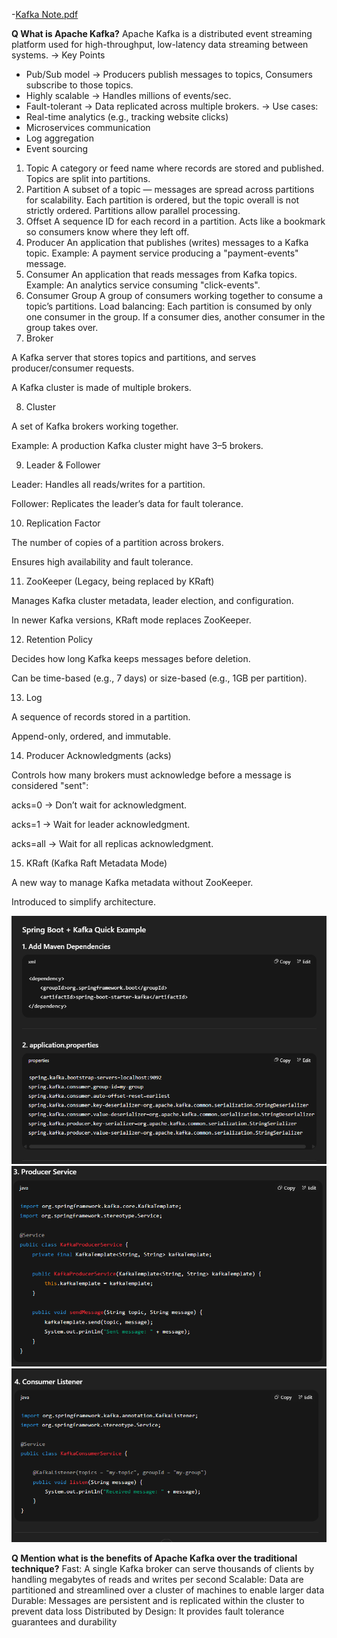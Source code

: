 -[Kafka Note.pdf](/data-structure-algorithms/src/main/java/com/hemant/interview/theory/pdf)

**Q What is Apache Kafka?**
Apache Kafka is a distributed event streaming platform used for high-throughput,
low-latency data streaming between systems.
-> Key Points
* Pub/Sub model → Producers publish messages to topics, Consumers subscribe to those topics.
* Highly scalable → Handles millions of events/sec.
* Fault-tolerant → Data replicated across multiple brokers.
-> Use cases:
* Real-time analytics (e.g., tracking website clicks)
* Microservices communication
* Log aggregation
* Event sourcing
1. Topic
   A category or feed name where records are stored and published.
   Topics are split into partitions.
2. Partition
A subset of a topic — messages are spread across partitions for scalability.
Each partition is ordered, but the topic overall is not strictly ordered.
Partitions allow parallel processing.
3. Offset
A sequence ID for each record in a partition.
Acts like a bookmark so consumers know where they left off. 
4. Producer
An application that publishes (writes) messages to a Kafka topic.
Example: A payment service producing a "payment-events" message.
5. Consumer
An application that reads messages from Kafka topics.
Example: An analytics service consuming "click-events".
6. Consumer Group
A group of consumers working together to consume a topic’s partitions.
Load balancing: Each partition is consumed by only one consumer in the group.
If a consumer dies, another consumer in the group takes over.
7. Broker

A Kafka server that stores topics and partitions, and serves producer/consumer requests.

A Kafka cluster is made of multiple brokers.

8. Cluster

A set of Kafka brokers working together.

Example: A production Kafka cluster might have 3–5 brokers.

9. Leader & Follower

Leader: Handles all reads/writes for a partition.

Follower: Replicates the leader’s data for fault tolerance.

10. Replication Factor

The number of copies of a partition across brokers.

Ensures high availability and fault tolerance.

11. ZooKeeper (Legacy, being replaced by KRaft)

Manages Kafka cluster metadata, leader election, and configuration.

In newer Kafka versions, KRaft mode replaces ZooKeeper.

12. Retention Policy

Decides how long Kafka keeps messages before deletion.

Can be time-based (e.g., 7 days) or size-based (e.g., 1GB per partition).

13. Log

A sequence of records stored in a partition.

Append-only, ordered, and immutable.

14. Producer Acknowledgments (acks)

Controls how many brokers must acknowledge before a message is considered "sent":

acks=0 → Don’t wait for acknowledgment.

acks=1 → Wait for leader acknowledgment.

acks=all → Wait for all replicas acknowledgment.

15. KRaft (Kafka Raft Metadata Mode)

A new way to manage Kafka metadata without ZooKeeper.

Introduced to simplify architecture.


![img.png](..%2Fimages%2Fkafka%2Fimg.png)
![img_1.png](..%2Fimages%2Fkafka%2Fimg_1.png)
![img_2.png](..%2Fimages%2Fkafka%2Fimg_2.png)

**Q Mention what is the benefits of Apache Kafka over the traditional technique?**
Fast: A single Kafka broker can serve thousands of clients by handling megabytes of reads and writes per second
Scalable: Data are partitioned and streamlined over a cluster of machines to enable larger data
Durable: Messages are persistent and is replicated within the cluster to prevent data loss
Distributed by Design: It provides fault tolerance guarantees and durability
